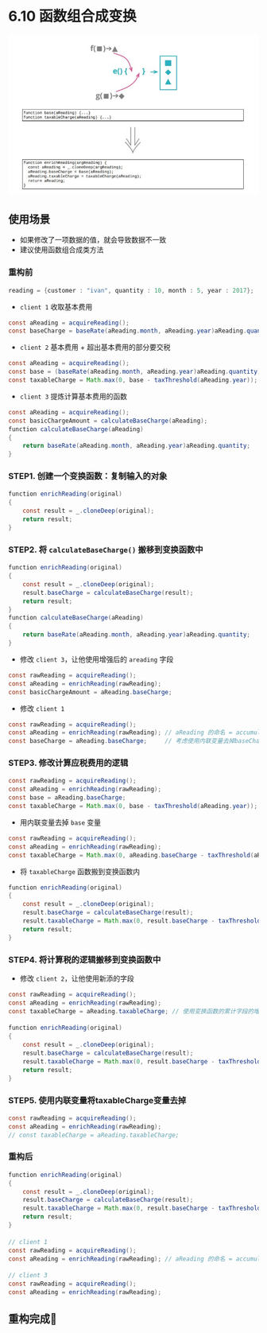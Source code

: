 
# 6.10 函数组合成变换

![](../img/6.10.jpg)

## 使用场景

- 如果修改了一项数据的值，就会导致数据不一致
- 建议使用函数组合成类方法

### 重构前

```java
reading = {customer : "ivan", quantity : 10, month : 5, year : 2017};
```

- `client 1`
收取基本费用

```java
const aReading = acquireReading();
const baseCharge = baseRate(aReading.month, aReading.year)aReading.quantity;
```

- `client 2`
基本费用 + 超出基本费用的部分要交税

```java
const aReading = acquireReading();
const base = (baseRate(aReading.month, aReading.year)aReading.quantity);
const taxableCharge = Math.max(0, base - taxThreshold(aReading.year));
```

- `client 3`
提炼计算基本费用的函数

```java
const aReading = acquireReading();
const basicChargeAmount = calculateBaseCharge(aReading);
function calculateBaseCharge(aReading)
{
    return baseRate(aReading.month, aReading.year)aReading.quantity;
}
```

### STEP1. 创建一个变换函数：复制输入的对象

```java
function enrichReading(original)
{
    const result = _.cloneDeep(original);
    return result;
}
```

### STEP2. 将 `calculateBaseCharge()` 搬移到变换函数中

```java
function enrichReading(original)
{
    const result = _.cloneDeep(original);
    result.baseCharge = calculateBaseCharge(result);
    return result;
}
function calculateBaseCharge(aReading)
{
    return baseRate(aReading.month, aReading.year)aReading.quantity;
}
```

- 修改 `client 3`，让他使用增强后的 `areading` 字段

```java
const rawReading = acquireReading();
const aReading = enrichReading(rawReading);
const basicChargeAmount = aReading.baseCharge;
```

- 修改 `client 1`

```java
const rawReading = acquireReading();
const aReading = enrichReading(rawReading); // aReading 的命名 = accumulationg variable，累计变量，当更多的逻辑搬移到变换函数中
const baseCharge = aReading.baseCharge;     // 考虑使用内联变量去掉baseCharge
```

### STEP3. 修改计算应税费用的逻辑

```java
const rawReading = acquireReading();
const aReading = enrichReading(rawReading);
const base = aReading.baseCharge;
const taxableCharge = Math.max(0, base - taxThreshold(aReading.year));
```

- 用内联变量去掉 `base` 变量

```java
const rawReading = acquireReading();
const aReading = enrichReading(rawReading);
const taxableCharge = Math.max(0, aReading.baseCharge - taxThreshold(aReading.year));
```

- 将 `taxableCharge` 函数搬到变换函数内

```java
function enrichReading(original)
{
    const result = _.cloneDeep(original);
    result.baseCharge = calculateBaseCharge(result);
    result.taxableCharge = Math.max(0, result.baseCharge - taxThreshold(result.year));
    return result;
}
```

### STEP4. 将计算税的逻辑搬移到变换函数中

- 修改 `client 2`，让他使用新添的字段

```java
const rawReading = acquireReading();
const aReading = enrichReading(rawReading);
const taxableCharge = aReading.taxableCharge; // 使用变换函数的累计字段的增强功能

function enrichReading(original)
{
    const result = _.cloneDeep(original);
    result.baseCharge = calculateBaseCharge(result);
    result.taxableCharge = Math.max(0, result.baseCharge - taxThreshold(result.year)); // NOTE: 搬运到变换函数中
    return result;
}
```

### STEP5. 使用内联变量将taxableCharge变量去掉

```java
const rawReading = acquireReading();
const aReading = enrichReading(rawReading);
// const taxableCharge = aReading.taxableCharge;
```

### 重构后

```java
function enrichReading(original)
{
    const result = _.cloneDeep(original);
    result.baseCharge = calculateBaseCharge(result);
    result.taxableCharge = Math.max(0, result.baseCharge - taxThreshold(result.year));
    return result;
}

// client 1
const rawReading = acquireReading();
const aReading = enrichReading(rawReading); // aReading 的命名 = accumulationg variable，累计变量，当更多的逻辑搬移到变换函数中

// client 3
const rawReading = acquireReading();
const aReading = enrichReading(rawReading);
```

## 重构完成🎀
